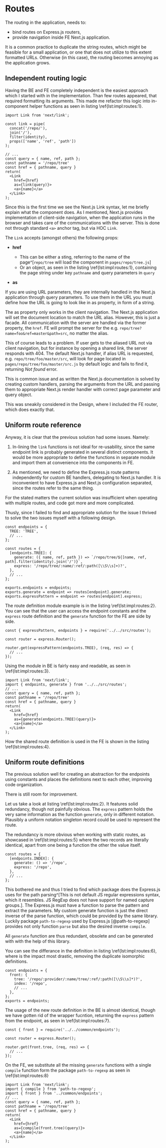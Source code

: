# Routes

The routing in the application, needs to:

- bind routes on Express.js routers,
- provide navigation inside FE Next.js application.

It is a common practice to duplicate the string routes, which might be feasible for a small application, or one that does not utilize to this extent formatted URLs.
Otherwise (in this case), the routing becomes annoying as the application grows.

## Independent routing logic

Having the BE and FE completely independent is the easiest approach which I started with in the implementation.
Than few routes appeared, that required formatting its arguments.
This made me refactor this logic into in-component helper functions as seen in listing \ref{lst:impl:routes:1}.

```{language=jsx caption="Implementation: Generating routes via inline functions" label="lst:impl:routes:1"}
import Link from 'next/link';

const link = pipe(
  concat('/repo/'),
  join('/'),
  filter(identity),
  props(['name', 'ref', 'path'])
);

// ...
const query = { name, ref, path };
const pathname = '/repo/tree'
const href = { pathname, query }
return(
  <Link
    href={href}
    as={link(query)}>
    <a>{name}</a>
  </Link>
);
```

Since this is the first time we see the Next.js Link syntax, let me briefly explain what the component does.
As I mentioned, Next.js provides implementation of client-side navigation, when the application runs in the browser and takes care of the communications with the server.
This is done not through standard `<a>` anchor tag, but via HOC `Link`.

The `Link` accepts (amongst others) the following props:

- **href**
    - This can be either a sting, referring to the name of the page^[`repo/tree` will load the component in `pages/repo/tree.js`]
    - Or an object, as seen in the listing \ref{lst:impl:routes:1}, containing the page string under key `pathname` and query parameters in `query`

- **as**

If you are using URL parameters, they are internally handled in the Next.js application through query parameters.
To use them in the URL you must define how the URL is going to look like in as property, in form of a string.

The as property only works in the client navigation.
The Next.js application will set the document location to match the URL alias.
However, this is just a facade.
All communication with the server are handled via the former property, the `href`.
FE will prompt the server for the e.g. `repo/tree?name=foo&ref=master&path=src`, no matter the alias.

This of course leads to a problem.
If user gets to the aliased URL not via client navigation, but for instance by opening a shared link, the server responds with 404.
The default Next.js handler, if alias URL is requested, e.g. `repo/tree/foo/master/src`, will look for page located in `pages/repo/tree/foo/master/src.js` by default logic and fails to find it, returning *Not found* error.

This is common issue and as written the Next.js documentation is solved by creating custom handlers, parsing the arguments from the URL and passing them to appropriate Next.js render handler with correct page parameter and query object.

This was sneakily considered in the Design, where I included the FE router, which does exactly that.

## Uniform route reference

Anyway, it is clear that the previous solution had some issues.
Namely:

1. In-lining the `link` functions is not ideal for re-usability, since the same endpoint link is probably generated in several distinct components.
It would be more appropriate to define the functions in separate module and import them at convenience into the components in FE.

2. As mentioned, we need to define the Express.js route patterns independently for custom BE handlers, delegating to Next.js handler.
It is inconvenient to have Express.js and Next.js configuration separated, since the routes refer to the same thing.

For the stated matters the current solution was insufficient when operating with multiple routes, and code got more and more complicated.

Thusly, since I failed to find and appropriate solution for the issue I thrived to solve the two issues myself with a following design.

```{language=js caption="Implementation: Routes module -- definition" label="lst:impl:routes:2"}
const endpoints = {
  TREE: 'TREE',
  // ...
};

const routes = {
  [endpoints.TREE]: {
    generate: ({ name, ref, path }) => `/repo/tree/${[name, ref, path].filter(identity).join('/')}`,
    express: '/repo/tree/:name/:ref/:path([\\S\\s]+)?',
  },
  // ...
};

exports.endpoints = endpoints;
exports.generate = endpoint => routes[endpoint].generate;
exports.expressPattern = endpoint => routes[endpoint].express;
```


The route definition module example is in the listing \ref{lst:impl:routes:2}.
You can see that the user can access the endpoint constants and the `express` route definition and the `generate` function for the FE are side by side.

```{language=js caption="Implementation: Routes module -- back-end" label="lst:impl:routes:3"}
const { expressPattern, endpoints } = require('../../src/routes');

const router = express.Router();

router.get(expressPattern(endpoints.TREE), (req, res) => {
  // ...
});
```

Using the module in BE is fairly easy and readable, as seen in \ref{lst:impl:routes:3}.

```{language=jsx caption="Implementation: Routes module -- front-end" label="lst:impl:routes:4"}
import Link from 'next/link';
import { endpoints, generate } from '../../src/routes';
// ...
const query = { name, ref, path };
const pathname = '/repo/tree'
const href = { pathname, query }
return(
  <Link
    href={href}
    as={generate(endpoints.TREE)(query)}>
    <a>{name}</a>
  </Link>
);
```
How the shared route definition is used in the FE is shown in the listing \ref{lst:impl:routes:4}.

## Uniform route definitions

The previous solution well for creating an abstraction for the endpoints using constants and places the definitions next to each other, improving code organization.

There is still room for improvement.

Let us take a look at listing \ref{lst:impl:routes:2}.
It features solid redundancy, though not painfully obvious.
The `express` pattern holds the very same information as the function `generate`, only in different notation.
Plausibly a uniform notation singleton record could be used to represent the route.

The redundancy is more obvious when working with static routes, as showcased in \ref{lst:impl:routes:5} where the two records are literally identical, apart from one being a function the other the value itself. 

```{language=js caption="Implementation: Routes module -- definition of a static route" label="lst:impl:routes:5"}
const routes = {
  [endpoints.INDEX]: {
    generate: () => '/repo',
    express: '/repo',
  },
  // ...
};
```

This bothered me and thus I tried to find which package does the Express.js uses for the path parsing^[This is not default JS regular expressions syntax, which it resembles. JS RegExp does not have support for named capture groups.].
The Express.js must have a function to parse the pattern and extract the parameters.
My custom generate function is just the direct inverse of the parse function, which could be provided by the same library.
Luckily package `path-to-regexp` used by Express.js [@path-to-regexp] provides not only function `parse` but also the desired inverse `compile`.

All `generate` function are thus redundant, obsolete and can be generated with with the help of this library.

You can see the differance in the definition in listing \ref{lst:impl:routes:6}, where is the impact most drastic, removing the duplicate isomorphic definitions.

```{language=js caption="Implementation: Routes uniform definition module -- definition" label="lst:impl:routes:6"}
const endpoints = {
  front: {
    tree: '/repo/:provider/:name/tree/:ref/:path([\\S\\s]*)?',
    index: '/repo',
    // ...
  },
};
exports = endpoints;
```

The usage of the new route definition in the BE is almost identical, though we have gotten rid of the wrapper fucntion, returning the `express` pattern from the endpoint, as seen in \ref{lst:impl:routes:7}.

```{language=js caption="Implementation: Routes uniform definition module -- back-end" label="lst:impl:routes:7"}
const { front } = require('../../common/endpoints');

const router = express.Router();

router.get(front.tree, (req, res) => {
  // ...
});
```

On the FE, we substitute all the missing `generate` functions with a single `compile` function form the package `path-to-regexp` as seen in \ref{lst:impl:routes:8}

```{language=jsx caption="Implementation: Routes uniform definition module -- front-end" label="lst:impl:routes:8"}
import Link from 'next/link';
import { compile } from 'path-to-regexp';
import { front } from '../common/endpoints';
// ...
const query = { name, ref, path };
const pathname = '/repo/tree'
const href = { pathname, query }
return(
  <Link
    href={href}
    as={compile(front.tree)(query)}>
    <a>{name}</a>
  </Link>
);
```